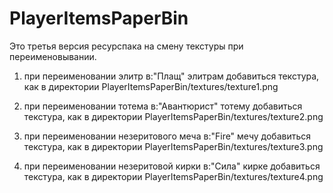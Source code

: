 # PlayerItemsPaperBin
 Это третья версия ресурспака на смену текстуры при переименовывании.
 
 1. при переименовании элитр в:"Плащ" элитрам
 добавиться текстура, как в директории PlayerItemsPaperBin/textures/texture1.png

 2. при переименовании тотема в:"Авантюрист" 
 тотему добавиться текстура, как в директории PlayerItemsPaperBin/textures/texture2.png

 3. при переименовании незеритового меча в:"Fire"
 мечу добавиться текстура, как в директории PlayerItemsPaperBin/textures/texture3.png

 4. при переименовании незеритовой кирки в:"Сила"
 кирке добавиться текстура, как в директории PlayerItemsPaperBin/textures/texture4.png